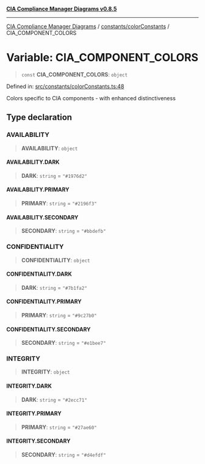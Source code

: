 [**CIA Compliance Manager Diagrams v0.8.5**](../../../README.md)

***

[CIA Compliance Manager Diagrams](../../../modules.md) / [constants/colorConstants](../README.md) / CIA\_COMPONENT\_COLORS

# Variable: CIA\_COMPONENT\_COLORS

> `const` **CIA\_COMPONENT\_COLORS**: `object`

Defined in: [src/constants/colorConstants.ts:48](https://github.com/Hack23/cia-compliance-manager/blob/eca22610f41e5f6b6c0cece88769b1ffbe9db4bd/src/constants/colorConstants.ts#L48)

Colors specific to CIA components - with enhanced distinctiveness

## Type declaration

### AVAILABILITY

> **AVAILABILITY**: `object`

#### AVAILABILITY.DARK

> **DARK**: `string` = `"#1976d2"`

#### AVAILABILITY.PRIMARY

> **PRIMARY**: `string` = `"#2196f3"`

#### AVAILABILITY.SECONDARY

> **SECONDARY**: `string` = `"#bbdefb"`

### CONFIDENTIALITY

> **CONFIDENTIALITY**: `object`

#### CONFIDENTIALITY.DARK

> **DARK**: `string` = `"#7b1fa2"`

#### CONFIDENTIALITY.PRIMARY

> **PRIMARY**: `string` = `"#9c27b0"`

#### CONFIDENTIALITY.SECONDARY

> **SECONDARY**: `string` = `"#e1bee7"`

### INTEGRITY

> **INTEGRITY**: `object`

#### INTEGRITY.DARK

> **DARK**: `string` = `"#2ecc71"`

#### INTEGRITY.PRIMARY

> **PRIMARY**: `string` = `"#27ae60"`

#### INTEGRITY.SECONDARY

> **SECONDARY**: `string` = `"#d4efdf"`
